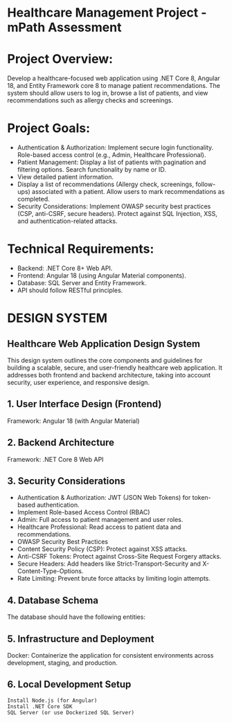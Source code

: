 ﻿# Healthcare Management Project - mPath Assessment

# Project Overview: 
Develop a healthcare-focused web application using .NET Core 8, Angular 18, and Entity Framework core 8 to manage patient recommendations. 
The system should allow users to log in, browse a list of patients, and view recommendations such as allergy checks and screenings.

# Project Goals:
* Authentication & Authorization:  Implement secure login functionality. Role-based access control (e.g., Admin, Healthcare Professional). 
* Patient Management:  Display a list of patients with pagination and filtering options. Search functionality by name or ID. 
* View detailed patient information.
* Display a list of recommendations (Allergy check, screenings, follow-ups) associated with a patient.  Allow users to mark recommendations as completed. 
* Security Considerations:  Implement OWASP security best practices (CSP, anti-CSRF, secure headers). Protect against SQL Injection, XSS, and authentication-related attacks. 

# Technical Requirements:
* Backend: .NET Core 8+ Web API. 
* Frontend: Angular 18 (using Angular Material components). 
* Database: SQL Server and Entity Framework. 
* API should follow RESTful principles.

# DESIGN SYSTEM
## Healthcare Web Application Design System
This design system outlines the core components and guidelines for building a scalable, secure, and user-friendly healthcare web application. It addresses both frontend and backend architecture, taking into account security, user experience, and responsive design.
## 1. User Interface Design (Frontend)
Framework: Angular 18 (with Angular Material)
## 2. Backend Architecture
Framework: .NET Core 8 Web API
## 3. Security Considerations
* Authentication & Authorization: JWT (JSON Web Tokens) for token-based authentication.
* Implement Role-based Access Control (RBAC)
* Admin: Full access to patient management and user roles.
* Healthcare Professional: Read access to patient data and recommendations.
* OWASP Security Best Practices
* Content Security Policy (CSP): Protect against XSS attacks.
* Anti-CSRF Tokens: Protect against Cross-Site Request Forgery attacks.
* Secure Headers: Add headers like Strict-Transport-Security and X-Content-Type-Options.
* Rate Limiting: Prevent brute force attacks by limiting login attempts.
## 4. Database Schema
The database should have the following entities:
## 5. Infrastructure and Deployment
Docker: Containerize the application for consistent environments across development, staging, and production.
## 6. Local Development Setup
``` Install Docker
Install Node.js (for Angular)
Install .NET Core SDK
SQL Server (or use Dockerized SQL Server)
```